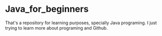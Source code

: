 # Java_for_beginners
That's a repository for learning purposes, specially Java programing. I just trying to learn more about programing and Github. 
